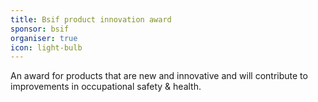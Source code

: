 ```yaml
---
title: Bsif product innovation award
sponsor: bsif
organiser: true
icon: light-bulb
---
```

An award for products that are new and innovative and will contribute to improvements in occupational safety & health.